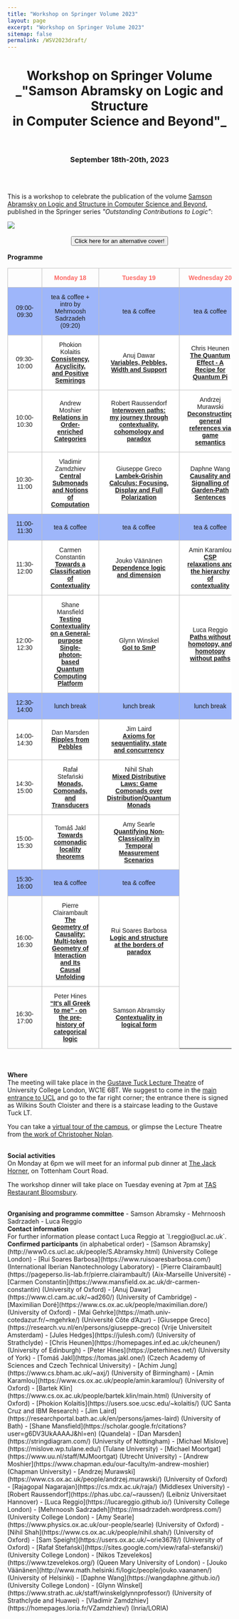 ```yaml
---
title: "Workshop on Springer Volume 2023"
layout: page
excerpt: "Workshop on Springer Volume 2023"
sitemap: false
permalink: /WSV2023draft/
---
```


<h1 style="text-align: center;">Workshop on Springer Volume <br> _"Samson Abramsky on Logic and Structure <br> in Computer Science and Beyond"_</h1>
<br>
<h3 style="text-align: center;">September 18th-20th, 2023</h3>

<br>

<imgsharp id="image" src="{{ site.url }}{{ site.baseurl }}/images/slider/WSV2023_group_picture.jpg">

<br>

This is a workshop to celebrate the publication of the volume [Samson Abramsky on Logic and Structure in Computer Science and Beyond](https://link.springer.com/book/10.1007/978-3-031-24117-8), published in the Springer series _"Outstanding Contributions to Logic"_:
<!--It will take place from September 18th to September 20th 2023 at [University College London](https://www.ucl.ac.uk/).
-->

<html> 
<head> 
<script> 

function changeImage()
{
var img = document.getElementById("image");
img.src="{{ site.url }}{{ site.baseurl }}/images/slider/TheChrononauts.png";
return false;
}

</script>

</head>
<body>
<img id="image" src="{{ site.url }}{{ site.baseurl }}/images/slider/OCL_25.png">
<br><br>
<div>
<button onclick="changeImage();" type="button" style=";margin:auto;display:block">Click here for an alternative cover!</button>
</div>
</body>
</html>

<br>
<b>Programme</b> <br />

<style type="text/css">
.tg  {border-collapse:collapse;border-spacing:0;margin-left:auto;margin-right:auto;}
.tg td{border-color:black;border-style:solid;border-width:1px;font-family:Arial, sans-serif;font-size:14px;
  overflow:hidden;padding:13px 18px;word-break:normal;}
.tg th{border-color:black;border-style:solid;border-width:1px;font-family:Arial, sans-serif;font-size:14px;
  font-weight:normal;overflow:hidden;padding:13px 18px;word-break:normal;}
.tg .tg-c0l1{border-color:#c0c0c0;text-align:center;vertical-align:center}
.tg .tg-f78n{background-color:#9eb6fa;border-color:#c0c0c0;text-align:center;vertical-align:center}
.tg .tg-xz0k{border-color:#c0c0c0;color:#fd6864;font-weight:bold;text-align:center;vertical-align:center}
.tg .tg-efqa{background-color:#ffffff;border-color:#c0c0c0;text-align:center;vertical-align:center}
</style>
<table class="tg">
<thead>
  <tr>
    <th class="tg-c0l1"></th>
    <th class="tg-xz0k">Monday 18</th>
    <th class="tg-xz0k">Tuesday 19</th>
    <th class="tg-xz0k">Wednesday 20</th>
  </tr>
</thead>
<tbody>
  <tr>
    <td class="tg-f78n">09:00-09:30</td>
    <td class="tg-f78n">tea & coffee + <br> intro by Mehrnoosh Sadrzadeh (09:20)</td>
    <td class="tg-f78n">tea & coffee</td>
    <td class="tg-f78n">tea & coffee</td>
  </tr>	
  <tr>
    <td class="tg-efqa">09:30-10:00</td>
    <td class="tg-efqa">Phokion Kolaitis<br><a href="/WSV2023-abstracts#Kolaitis"><b>Consistency, Acyclicity, and Positive Semirings</b></a></td>
    <td class="tg-efqa">Anuj Dawar<br><a href="/WSV2023-abstracts#Dawar"><b>Variables, Pebbles, Width and Support</b></a></td>
    <td class="tg-efqa">Chris Heunen<br><a href="/WSV2023-abstracts#Heunen"><b>The Quantum Effect - A Recipe for Quantum Pi</b></a></td>
  </tr>
  <tr>
    <td class="tg-efqa">10:00-10:30</td>
    <td class="tg-efqa">Andrew Moshier<br><a href="/WSV2023-abstracts#Moshier"><b>Relations in Order-enriched Categories</b></a></td>
    <td class="tg-efqa">Robert Raussendorf<br><a href="/WSV2023-abstracts#Raussendorf"><b>Interwoven paths: my journey through contextuality, cohomology and paradox</b></a></td>
	<td class="tg-efqa">Andrzej Murawski<br><a href="/WSV2023-abstracts#Murawski"><b>Deconstructing general references via game semantics</b></a></td>
  </tr>
  <tr>
      <td class="tg-efqa">10:30-11:00</td>
      <td class="tg-efqa">Vladimir Zamdzhiev<br><a href="/WSV2023-abstracts#Zamdzhiev"><b>Central Submonads and Notions of Computation</b></a></td>
      <td class="tg-efqa">Giuseppe Greco<br><a href="/WSV2023-abstracts#Greco"><b>Lambek-Grishin Calculus: Focusing, Display and Full Polarization
</b></a></td>
  	  <td class="tg-efqa">Daphne Wang<br><a href="/WSV2023-abstracts#Wang"><b>Causality and Signalling of Garden-Path Sentences</b></a></td>
    </tr>
  <tr>
    <td class="tg-f78n">11:00-11:30</td>
    <td class="tg-f78n">tea & coffee</td>
    <td class="tg-f78n">tea & coffee</td>
    <td class="tg-f78n">tea & coffee</td>
  </tr>
  <tr>
    <td class="tg-efqa">11:30-12:00</td>
    <td class="tg-efqa">Carmen Constantin<br><a href="/WSV2023-abstracts#Constantin"><b>Towards a Classification of Contextuality</b></a></td>
    <td class="tg-efqa">Jouko Väänänen<br><a href="/WSV2023-abstracts#Väänänen"><b>Dependence logic and dimension</b></a></td>
	<td class="tg-efqa">Amin Karamlou<br><a href="/WSV2023-abstracts#Karamlou"><b>CSP relaxations and the hierarchy of contextuality</b></a></td>
  </tr>
  <tr>
    <td class="tg-efqa">12:00-12:30</td>
    <td class="tg-efqa">Shane Mansfield<br><a href="/WSV2023-abstracts#Mansfield"><b>Testing Contextuality on a General-purpose Single-photon-based Quantum Computing Platform</b></a></td>
    <td class="tg-efqa">Glynn Winskel<br><a href="/WSV2023-abstracts#Winskel"><b>GoI to SmP</b></a></td>
	<td class="tg-efqa">Luca Reggio<br><a href="/WSV2023-abstracts#Reggio"><b>Paths without homotopy, and homotopy without paths</b></a></td>
  </tr>
  <tr>
    <td class="tg-f78n">12:30-14:00</td>
    <td class="tg-f78n">lunch break</td>
    <td class="tg-f78n">lunch break</td>
    <td class="tg-f78n">lunch break</td>
  </tr>
  <tr>
    <td class="tg-efqa">14:00-14:30</td>
    <td class="tg-efqa">Dan Marsden<br><a href="/WSV2023-abstracts#Marsden"><b>Ripples from Pebbles</b></a></td>
    <td class="tg-efqa">Jim Laird<br><a href="/WSV2023-abstracts#Laird"><b>Axioms for sequentiality, state and concurrency</b></a></td>
  </tr>
  <tr>
    <td class="tg-efqa">14:30-15:00</td>
    <td class="tg-efqa">Rafał Stefański<br><a href="/WSV2023-abstracts#Stefański"><b>Monads, Comonads, and Transducers</b></a></td>
    <td class="tg-efqa">Nihil Shah<br><a href="/WSV2023-abstracts#Shah"><b>Mixed Distributive Laws: Game Comonads over Distribution/Quantum Monads</b></a></td>
  </tr> 
  <tr>
    <td class="tg-efqa">15:00-15:30</td>
    <td class="tg-efqa">Tomáš Jakl<br><a href="/WSV2023-abstracts#Jakl"><b>Towards comonadic locality theorems</b></a></td>
    <td class="tg-efqa">Amy Searle<br><a href="/WSV2023-abstracts#Searle"><b>Quantifying Non-Classicality in Temporal Measurement Scenarios</b></a></td>
  </tr>  
  <tr>
    <td class="tg-f78n">15:30-16:00</td>
    <td class="tg-f78n">tea & coffee</td>
    <td class="tg-f78n">tea & coffee</td>
  </tr>
  <tr>
    <td class="tg-c0l1">16:00-16:30</td>
    <td class="tg-efqa">Pierre Clairambault<br><a href="/WSV2023-abstracts#Clairambault"><b>The Geometry of Causality: Multi-token Geometry of Interaction and Its Causal Unfolding</b></a></td>
    <td class="tg-efqa">Rui Soares Barbosa<br><a href="/WSV2023-abstracts#Barbosa"><b>Logic and structure at the borders of paradox</b></a></td>
  </tr>
  <tr>
    <td class="tg-c0l1">16:30-17:00</td>
    <td class="tg-efqa">Peter Hines<br><a href="/WSV2023-abstracts#Hines"><b>“It's all Greek to me” - on the pre-history of categorical logic</b></a></td>
    <td class="tg-efqa">Samson Abramsky<br><a href="/WSV2023-abstracts#Abramsky"><b>Contextuality in logical form</b></a></td>
  </tr>  
</tbody>
</table>


<br><br>
<b>Where</b> <br /> The meeting will take place in the <a href="https://www.ucl.ac.uk/maps/gustave-tuck-lt">Gustave Tuck Lecture Theatre</a> of University College London, WC1E 6BT. We suggest to come in the <a href="https://www.ucl.ac.uk/maps/main-quad-entrance">main entrance to UCL</a> and go to the far right corner; the entrance there is signed as Wilkins South Cloister and there is a staircase leading to the Gustave Tuck LT.<br>

You can take a <a href="https://viewer.mapme.com/02b0fbce-a91c-4a19-a4f7-41986b7a4438">virtual tour of the campus</a>, or glimpse the Lecture Theatre from <a href="https://www.youtube.com/watch?v=j4GYRtyhwvY">the work of Christopher Nolan</a>.

<br>
<b>Social activities</b> <br/> On Monday at 6pm we will meet for an informal pub dinner at <a href="https://www.google.com/maps/place/The+Jack+Horner,+Holborn/@51.5187432,-0.1347583,17z/data=!3m1!4b1!4m6!3m5!1s0x48761b2db5312e89:0x1dfa217e7f8149e8!8m2!3d51.5187432!4d-0.1321834!16s%2Fm%2F051tmxg?entry=ttu">The Jack Horner</a>, on Tottenham Court Road.

<p>
The workshop dinner will take place on Tuesday evening at 7pm at <a href="https://www.google.com/maps/place/TAS+Restaurant+Bloomsbury/@51.5179719,-0.1300834,17z/data=!3m2!4b1!5s0x48761b353dfb27c7:0xc014439c9eca836b!4m10!3m9!1s0x48761b3268412ae9:0x484ac38b8df21412!5m3!1s2023-09-17!4m1!1i2!8m2!3d51.5179719!4d-0.1275085!16s%2Fg%2F1t_kf_sw?entry=ttu">TAS Restaurant Bloomsbury</a>.
</p>


<br>
<b>Organising and programme committee</b>
- Samson Abramsky
- Mehrnoosh Sadrzadeh
- Luca Reggio

<br>
<b>Contact information</b> <br /> For further information please contact Luca Reggio at `l.reggio@ucl.ac.uk`.

<br>
<b>Confirmed participants</b> (in alphabetical order)
- [Samson Abramsky](http://www0.cs.ucl.ac.uk/people/S.Abramsky.html) (University College London)
- [Rui Soares Barbosa](https://www.ruisoaresbarbosa.com/) (International Iberian Nanotechnology Laboratory)
- [Pierre Clairambault](https://pageperso.lis-lab.fr/pierre.clairambault/) (Aix-Marseille Université)
- [Carmen Constantin](https://www.mansfield.ox.ac.uk/dr-carmen-constantin) (University of Oxford)
- [Anuj Dawar](https://www.cl.cam.ac.uk/~ad260/) (University of Cambridge)
- [Maximilian Doré](https://www.cs.ox.ac.uk/people/maximilian.dore/) (University of Oxford)
- [Mai Gehrke](https://math.univ-cotedazur.fr/~mgehrke/) (Université Côte d’Azur)
- [Giuseppe Greco](https://research.vu.nl/en/persons/giuseppe-greco) (Vrije Universiteit Amsterdam)
- [Jules Hedges](https://julesh.com/) (University of Strathclyde)
- [Chris Heunen](https://homepages.inf.ed.ac.uk/cheunen/) (University of Edinburgh)
- [Peter Hines](https://peterhines.net/) (University of York)
- [Tomáš Jakl](https://tomas.jakl.one/) (Czech Academy of Sciences and Czech Technical University)
- [Achim Jung](https://www.cs.bham.ac.uk/~axj/) (University of Birmingham)
- [Amin Karamlou](https://www.cs.ox.ac.uk/people/amin.karamlou/) (University of Oxford)
- [Bartek Klin](https://www.cs.ox.ac.uk/people/bartek.klin/main.html) (University of Oxford)
- [Phokion Kolaitis](https://users.soe.ucsc.edu/~kolaitis/) (UC Santa Cruz and IBM Research)
- [Jim Laird](https://researchportal.bath.ac.uk/en/persons/james-laird) (University of Bath)
- [Shane Mansfield](https://scholar.google.fr/citations?user=g6DV3UkAAAAJ&hl=en) (Quandela)
- [Dan Marsden](https://stringdiagram.com/) (University of Nottingham)
- [Michael Mislove](https://mislove.wp.tulane.edu/) (Tulane University)
- [Michael Moortgat](https://www.uu.nl/staff/MJMoortgat) (Utrecht University)
- [Andrew Moshier](https://www.chapman.edu/our-faculty/m-andrew-moshier) (Chapman University)
- [Andrzej Murawski](https://www.cs.ox.ac.uk/people/andrzej.murawski/) (University of Oxford)
- [Rajagopal Nagarajan](https://cs.mdx.ac.uk/raja/) (Middlesex University)
- [Robert Raussendorf](https://phas.ubc.ca/~raussen/) (Leibniz Universitaet Hannover)
- [Luca Reggio](https://lucareggio.github.io/) (University College London)
- [Mehrnoosh Sadrzadeh](https://msadrzadeh.wordpress.com/) (University College London)
- [Amy Searle](https://www.physics.ox.ac.uk/our-people/searle) (University of Oxford)
- [Nihil Shah](https://www.cs.ox.ac.uk/people/nihil.shah/) (University of Oxford)
- [Sam Speight](https://users.ox.ac.uk/~orie3678/) (University of Oxford)
- [Rafał Stefański](https://sites.google.com/view/rafal-stefanski/) (University College London)
- [Nikos Tzevelekos](https://www.tzevelekos.org/) (Queen Mary University of London)
- [Jouko Väänänen](http://www.math.helsinki.fi/logic/people/jouko.vaananen/) (University of Helsinki)
- [Daphne Wang](https://wangdaphne.github.io/) (University College London)
- [Glynn Winskel](https://www.strath.ac.uk/staff/winskelglynnprofessor/) (University of Strathclyde and Huawei)
- [Vladimir Zamdzhiev](https://homepages.loria.fr/VZamdzhiev/) (Inria/LORIA)

<br>